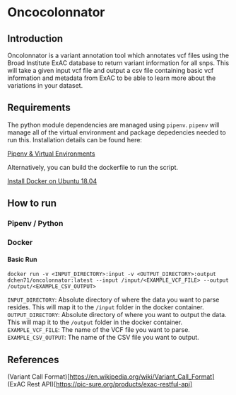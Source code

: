 # Oncocolonnator

## Introduction

Oncolonnator is a variant annotation tool which annotates vcf files using the Broad Institute ExAC database to return variant information for all snps. This will take a given input vcf file and output a csv file containing basic vcf information and metadata from ExAC to be able to learn more about the variations in your dataset.



## Requirements

The python module dependencies are managed using `pipenv`. `pipenv` will manage all of the virtual environment and package depedencies needed to run this. Installation details can be found here:  

[Pipenv & Virtual Environments](https://pipenv-fork.readthedocs.io/en/latest/install.html)  

Alternatively, you can build the dockerfile to run the script.

[Install Docker on Ubuntu 18.04](https://www.digitalocean.com/community/tutorials/how-to-install-and-use-docker-on-ubuntu-18-04) 

## How to run

### Pipenv / Python

### Docker

#### Basic Run

    docker run -v <INPUT_DIRECTORY>:input -v <OUTPUT_DIRECTORY>:output dchen71/oncolonnator:latest --input /input/<EXAMPLE_VCF_FILE> --output /output/<EXAMPLE_CSV_OUTPUT>

`INPUT_DIRECTORY`: Absolute directory of where the data you want to parse resides. This will map it to the `/input` folder in the docker container.  
`OUTPUT_DIRECTORY`: Absolute directory of where you want to output the data. This will map it to the `/output` folder in the docker container.  
`EXAMPLE_VCF_FILE`: The name of the VCF file you want to parse.  
`EXAMPLE_CSV_OUTPUT`: The name of the CSV file you want to output.  

## References  
(Variant Call Format)[https://en.wikipedia.org/wiki/Variant_Call_Format]  
(ExAC Rest API)[https://pic-sure.org/products/exac-restful-api]  